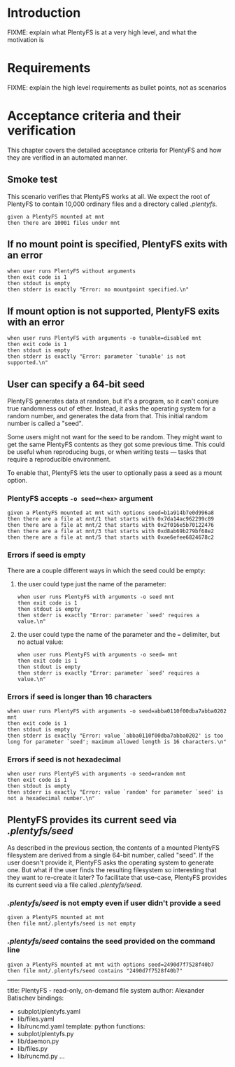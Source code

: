 # Introduction

FIXME: explain what PlentyFS is at a very high level, and what the
motivation is

# Requirements

FIXME: explain the high level requirements as bullet points, not as
scenarios

# Acceptance criteria and their verification

This chapter covers the detailed acceptance criteria for PlentyFS and
how they are verified in an automated manner.

## Smoke test

This scenario verifies that PlentyFS works at all. We expect the root of
PlentyFS to contain 10,000 ordinary files and a directory called _.plentyfs_.

~~~scenario
given a PlentyFS mounted at mnt
then there are 10001 files under mnt
~~~


## If no mount point is specified, PlentyFS exits with an error

~~~scenario
when user runs PlentyFS without arguments
then exit code is 1
then stdout is empty
then stderr is exactly "Error: no mountpoint specified.\n"
~~~


## If mount option is not supported, PlentyFS exits with an error

~~~scenario
when user runs PlentyFS with arguments -o tunable=disabled mnt
then exit code is 1
then stdout is empty
then stderr is exactly "Error: parameter `tunable' is not supported.\n"
~~~


## User can specify a 64-bit seed

PlentyFS generates data at random, but it's a program, so it can't conjure true
randomness out of ether. Instead, it asks the operating system for a random
number, and generates the data from that. This initial random number is called
a "seed".

Some users might not want for the seed to be random. They might want to get the
same PlentyFS contents as they got some previous time. This could be useful when
reproducing bugs, or when writing tests — tasks that require a reproducible
environment.

To enable that, PlentyFS lets the user to optionally pass a seed as a mount
option.

### PlentyFS accepts `-o seed=<hex>` argument

~~~scenario
given a PlentyFS mounted at mnt with options seed=b1a914b7e0d996a8
then there are a file at mnt/1 that starts with 0x7da14ac962299c89
then there are a file at mnt/2 that starts with 0x2f016e5b70122476
then there are a file at mnt/3 that starts with 0xd8ab69b279bf68e2
then there are a file at mnt/5 that starts with 0xae6efee6824678c2
~~~

### Errors if seed is empty

There are a couple different ways in which the seed could be empty:

1. the user could type just the name of the parameter:

    ~~~scenario
    when user runs PlentyFS with arguments -o seed mnt
    then exit code is 1
    then stdout is empty
    then stderr is exactly "Error: parameter `seed' requires a value.\n"
    ~~~

2. the user could type the name of the parameter and the `=` delimiter, but no
   actual value:

    ~~~scenario
    when user runs PlentyFS with arguments -o seed= mnt
    then exit code is 1
    then stdout is empty
    then stderr is exactly "Error: parameter `seed' requires a value.\n"
    ~~~

### Errors if seed is longer than 16 characters

~~~scenario
when user runs PlentyFS with arguments -o seed=abba0110f00dba7abba0202 mnt
then exit code is 1
then stdout is empty
then stderr is exactly "Error: value `abba0110f00dba7abba0202' is too long for parameter `seed'; maximum allowed length is 16 characters.\n"
~~~

### Errors if seed is not hexadecimal

~~~scenario
when user runs PlentyFS with arguments -o seed=random mnt
then exit code is 1
then stdout is empty
then stderr is exactly "Error: value `random' for parameter `seed' is not a hexadecimal number.\n"
~~~


## PlentyFS provides its current seed via _.plentyfs/seed_

As described in the previous section, the contents of a mounted PlentyFS
filesystem are derived from a single 64-bit number, called "seed". If the user
doesn't provide it, PlentyFS asks the operating system to generate one. But what
if the user finds the resulting filesystem so interesting that they want to
re-create it later? To facilitate that use-case, PlentyFS provides its current
seed via a file called _.plentyfs/seed_.

### _.plentyfs/seed_ is not empty even if user didn't provide a seed

~~~scenario
given a PlentyFS mounted at mnt
then file mnt/.plentyfs/seed is not empty
~~~

### _.plentyfs/seed_ contains the seed provided on the command line

~~~scenario
given a PlentyFS mounted at mnt with options seed=2490d7f7528f40b7
then file mnt/.plentyfs/seed contains "2490d7f7528f40b7"
~~~


---
title: PlentyFS - read-only, on-demand file system
author: Alexander Batischev
bindings:
- subplot/plentyfs.yaml
- lib/files.yaml
- lib/runcmd.yaml
template: python
functions:
- subplot/plentyfs.py
- lib/daemon.py
- lib/files.py
- lib/runcmd.py
...
